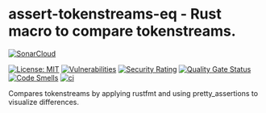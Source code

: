 # assert-tokenstreams-eq - Rust macro to compare tokenstreams.

[![SonarCloud](https://sonarcloud.io/images/project_badges/sonarcloud-black.svg)](https://sonarcloud.io/summary/new_code?id=robinohs_assert-tokenstreams-eq)

[![License: MIT](https://img.shields.io/badge/License-MIT-yellow.svg)](https://opensource.org/licenses/MIT) [![Vulnerabilities](https://sonarcloud.io/api/project_badges/measure?project=robinohs_assert-tokenstreams-eq&metric=vulnerabilities)](https://sonarcloud.io/summary/new_code?id=robinohs_assert-tokenstreams-eq) [![Security Rating](https://sonarcloud.io/api/project_badges/measure?project=robinohs_assert-tokenstreams-eq&metric=security_rating)](https://sonarcloud.io/summary/new_code?id=robinohs_assert-tokenstreams-eq) [![Quality Gate Status](https://sonarcloud.io/api/project_badges/measure?project=robinohs_assert-tokenstreams-eq&metric=alert_status)](https://sonarcloud.io/summary/new_code?id=robinohs_assert-tokenstreams-eq) [![Code Smells](https://sonarcloud.io/api/project_badges/measure?project=robinohs_assert-tokenstreams-eq&metric=code_smells)](https://sonarcloud.io/summary/new_code?id=robinohs_assert-tokenstreams-eq) [![ci](https://github.com/robinohs/assert-tokenstreams-eq/actions/workflows/ci.yml/badge.svg)](https://github.com/robinohs/assert-tokenstreams-eq/actions/workflows/ci.yml)

Compares tokenstreams by applying rustfmt and using pretty_assertions to visualize differences.
